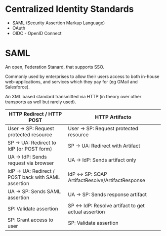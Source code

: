 # Centralized Identity Standards

  - SAML (Security Assertion Markup Language)
  - OAuth
  - OIDC - OpenID Connect

# SAML 
An open, Federation Stanard, that supports SSO.

Commonly used by enterprises to allow their users access to both in-house web-applications, and services which they pay for (eg GMail and Salesforce).

An XML based standard transmitted via HTTP (in theory over other transports as well but rarely used).


| HTTP Redirect / HTTP POST     | HTTP Artifacto    |
| --- | --- |
| User → SP: Request protected resource  |   User → SP: Request protected resource |
| SP → UA: Redirect to IdP (or POST form)|  SP → UA: Redirect with Artifact |
| UA → IdP: Sends request via browser   |  UA → IdP: Sends artifact only |
| IdP → UA: Redirect / POST back with SAML assertion |  IdP ↔ SP: SOAP ArtifactResolve/ArtifactResponse |
| UA → SP: Sends SAML assertion     |      UA → SP: Sends response artifact |
| SP: Validate assertion            |       SP ↔ IdP: Resolve artifact to get actual assertion |
| SP: Grant access to user          |       SP: Validate assertion |
